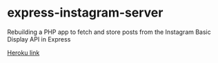 # express-instagram-server

Rebuilding a PHP app to fetch and store posts from the Instagram Basic Display API in Express


[Heroku link](https://instagram-express-server.herokuapp.com/feeds/all)